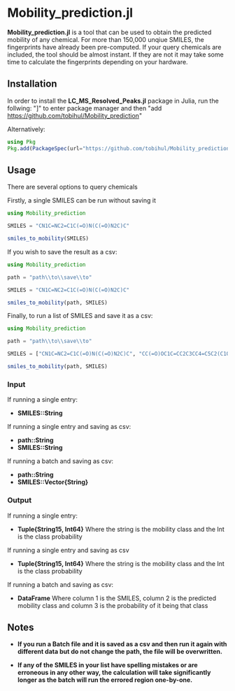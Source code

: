 # Mobility_prediction.jl

**Mobility_prediction.jl** is a tool that can be used to obtain the predicted mobility of any chemical. For more than 150,000 unqiue SMILES, the fingerprints have already been pre-computed. If your query chemicals are included, the tool should be almost instant. If they are not it may take some time to calculate the fingerprints depending on your hardware.

## Installation

In order to install the **LC_MS_Resolved_Peaks.jl** package in Julia, run the follwing: "]" to enter package manager and then "add https://github.com/tobihul/Mobility_prediction"

Alternatively: 

```julia
using Pkg
Pkg.add(PackageSpec(url="https://github.com/tobihul/Mobility_prediction"))

```

## Usage

There are several options to query chemicals

Firstly, a single SMILES can be run without saving it

```julia
using Mobility_prediction

SMILES = "CN1C=NC2=C1C(=O)N(C(=O)N2C)C"

smiles_to_mobility(SMILES)
```

If you wish to save the result as a csv:

```julia
using Mobility_prediction

path = "path\\to\\save\\to"

SMILES = "CN1C=NC2=C1C(=O)N(C(=O)N2C)C"

smiles_to_mobility(path, SMILES)
```
Finally, to run a list of SMILES and save it as a csv:

```julia
using Mobility_prediction

path = "path\\to\\save\\to"

SMILES = ["CN1C=NC2=C1C(=O)N(C(=O)N2C)C", "CC(=O)OC1C=CC2C3CC4=C5C2(C1OC5=C(C=C4)OC(=O)C)CCN3C"]

smiles_to_mobility(path, SMILES)
```
### Input

If running a single entry:

* **SMILES::String**

If running a single entry and saving as csv:

* **path::String**
* **SMILES::String**

If running a batch and saving as csv:

* **path::String**
* **SMILES::Vector{String}**

### Output

If running a single entry:

* **Tuple{String15, Int64}** Where the string is the mobility class and the Int is the class probability

If running a single entry and saving as csv

* **Tuple{String15, Int64}** Where the string is the mobility class and the Int is the class probability

If running a batch and saving as csv:

* **DataFrame** Where column 1 is the SMILES, column 2 is the predicted mobility class and column 3 is the probability of it being that class


## Notes

* **If you run a Batch file and it is saved as a csv and then run it again with different data but do not change the path, the file will be overwritten.**

* **If any of the SMILES in your list have spelling mistakes or are erroneous in any other way, the calculation will take significantly longer as the batch will run the errored region one-by-one.**

